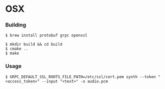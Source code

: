 # OSX
### Building
    $ brew install protobuf grpc openssl 
    
    $ mkdir build && cd build
    $ cmake ..
    $ make

### Usage
    $ GRPC_DEFAULT_SSL_ROOTS_FILE_PATH=/etc/ssl/cert.pem synth --token "<access_token>" --input "<text>" -o audio.pcm